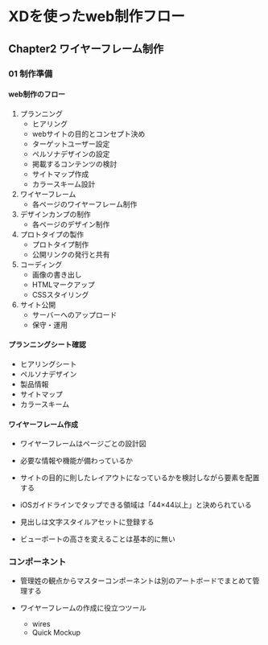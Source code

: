 # XDを使ったweb制作フロー
## Chapter2 ワイヤーフレーム制作
### 01 制作準備
#### web制作のフロー
1. プランニング
    - ヒアリング
    - webサイトの目的とコンセプト決め
    - ターゲットユーザー設定
    - ペルソナデザインの設定
    - 掲載するコンテンツの検討
    - サイトマップ作成
    - カラースキーム設計
1. ワイヤーフレーム
    - 各ページのワイヤーフレーム制作
1. デザインカンプの制作
    - 各ページのデザイン制作
1. プロトタイプの製作
    - プロトタイプ制作
    - 公開リンクの発行と共有
1. コーディング
    - 画像の書き出し
    - HTMLマークアップ
    - CSSスタイリング
1. サイト公開
    - サーバーへのアップロード
    - 保守・運用
#### プランニングシート確認
- ヒアリングシート
- ペルソナデザイン
- 製品情報
- サイトマップ
- カラースキーム
#### ワイヤーフレーム作成
- ワイヤーフレームはページごとの設計図
- 必要な情報や機能が備わっているか
- サイトの目的に則したレイアウトになっているかを検討しながら要素を配置する

- iOSガイドラインでタップできる領域は「44×44以上」と決められている
- 見出しは文字スタイルアセットに登録する
- ビューポートの高さを変えることは基本的に無い

### コンポーネント
- 管理姓の観点からマスターコンポーネントは別のアートボードでまとめて管理する

- ワイヤーフレームの作成に役立つツール
    - wires
    - Quick Mockup
